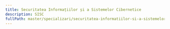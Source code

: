 ```yaml
---
title: Securitatea Informațiilor și a Sistemelor Cibernetice
description: SISC
fullPath: master/specializari/securitatea-informatiilor-si-a-sistemelor-cibernetice
---
```

